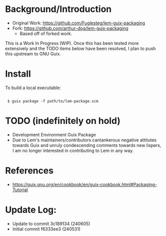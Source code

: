# Background/Introduction

- Original Work: https://github.com/Fuglesteg/lem-guix-packaging
- Fork: https://github.com/arthur-dog/lem-guix-packaging
  - Based off of forked work.

This is a Work In Progress (WIP). Once this has been tested more extensively and the TODO items
below have been resolved, I plan to push this upstream to GNU Guix.

# Install

To build a local executable:

```

 $ guix package -f path/to/lem-package.scm

```

# TODO (indefinitely on hold)
- Development Environment Guix Package
- Due to Lem's maintainers/contributors cantankerous negative attitutes towards Guix and unruly
  condescending comments towards new lispers, I am no longer interested in contributing to Lem in any way.

# References
- https://guix.gnu.org/en/cookbook/en/guix-cookbook.html#Packaging-Tutorial

# Update Log:

- Update to commit 3c189134 (240605)
- Initial commit f6333ee3 (240531)
